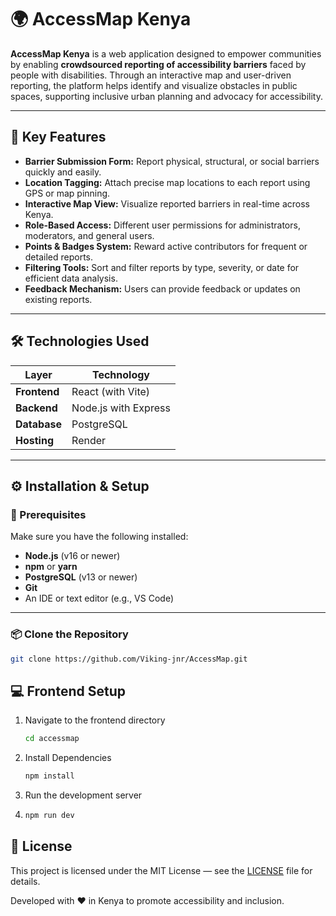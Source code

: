 # 🌍 AccessMap Kenya

**AccessMap Kenya** is a web application designed to empower communities by enabling **crowdsourced reporting of accessibility barriers** faced by people with disabilities. Through an interactive map and user-driven reporting, the platform helps identify and visualize obstacles in public spaces, supporting inclusive urban planning and advocacy for accessibility.

---

## 🧩 Key Features

- **Barrier Submission Form:** Report physical, structural, or social barriers quickly and easily.  
- **Location Tagging:** Attach precise map locations to each report using GPS or map pinning.  
- **Interactive Map View:** Visualize reported barriers in real-time across Kenya.  
- **Role-Based Access:** Different user permissions for administrators, moderators, and general users.  
- **Points & Badges System:** Reward active contributors for frequent or detailed reports.  
- **Filtering Tools:** Sort and filter reports by type, severity, or date for efficient data analysis.  
- **Feedback Mechanism:** Users can provide feedback or updates on existing reports.

---

## 🛠️ Technologies Used

| Layer | Technology |
|-------|-------------|
| **Frontend** | React (with Vite) |
| **Backend** | Node.js with Express |
| **Database** | PostgreSQL |
| **Hosting** | Render |

---

## ⚙️ Installation & Setup

### 🧾 Prerequisites
Make sure you have the following installed:  
- **Node.js** (v16 or newer)
- **npm** or **yarn**
- **PostgreSQL** (v13 or newer)
- **Git**
- An IDE or text editor (e.g., VS Code)  

---

### 📦 Clone the Repository

```bash
git clone https://github.com/Viking-jnr/AccessMap.git        

```
## 💻 Frontend Setup
1. Navigate to the frontend directory
   ```bash
   cd accessmap
   ```
2. Install Dependencies
   ```bash
   npm install
   ```
3. Run the development server
4. ```bash
   npm run dev
   ```
## 📄 License
This project is licensed under the MIT License — see the [LICENSE](./LICENSE) file for details.


Developed with ❤️ in Kenya to promote accessibility and inclusion.
